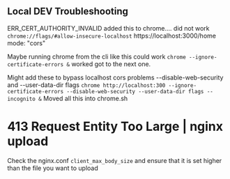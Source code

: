 ## Local DEV Troubleshooting

ERR_CERT_AUTHORITY_INVALID
added this to chrome.... did not work
`chrome://flags/#allow-insecure-localhost`
https://localhost:3000/home
mode: "cors"

Maybe running chrome from the cli like this could work
`chrome --ignore-certificate-errors &`
worked got to the next one.

Might add these to bypass localhost cors problems
--disable-web-security and --user-data-dir flags
`chrome http://localhost:300 --ignore-certificate-errors --disable-web-security --user-data-dir flags --incognito &`
Moved all this into chrome.sh

# 413 Request Entity Too Large | nginx upload

Check the nginx.conf `client_max_body_size` and ensure that it is set higher than the file you want to upload
